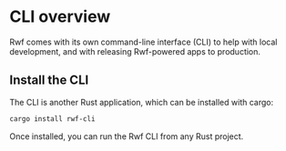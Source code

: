 # CLI overview

Rwf comes with its own command-line interface (CLI) to help with local development, and with releasing Rwf-powered apps to production.

## Install the CLI

The CLI is another Rust application, which can be installed with cargo:

```bash
cargo install rwf-cli
```

Once installed, you can run the Rwf CLI from any Rust project.
